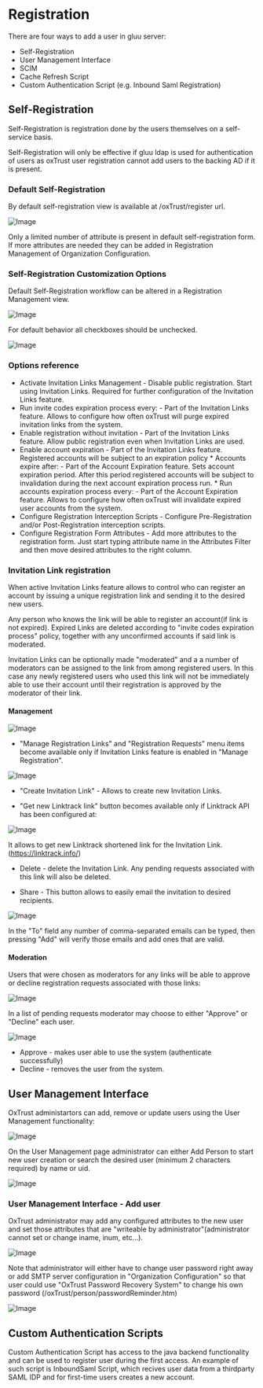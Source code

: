 # Registration
There are four ways to add a user in gluu server:

  * Self-Registration
  * User Management Interface
  * SCIM
  * Cache Refresh Script
  * Custom Authentication Script (e.g. Inbound Saml Registration)
  
## Self-Registration

Self-Registration is registration done by the users themselves on a self-service basis.

Self-Registration will only be effective if gluu ldap is used for authentication of users as oxTrust user registration cannot add users to the backing AD if it is present.

### Default Self-Registration
By default self-registration view is available at /oxTrust/register url.

![Image](https://raw.githubusercontent.com/GluuFederation/docs/master/sources/img/registration/selfregistration.JPG?raw=true)

Only a limited number of attribute is present in default self-registration form. If more attributes are needed they can be added in Registration Management of Organization Configuration.

### Self-Registration Customization Options
Default Self-Registration workflow can be altered in a Registration Management view.

![Image](https://raw.githubusercontent.com/GluuFederation/docs/master/sources/img/registration/ManageRegistrationMenu.jpg?raw=true)

For default behavior all checkboxes should be unchecked. 

![Image](https://raw.githubusercontent.com/GluuFederation/docs/master/sources/img/registration/ManageRegistrationStart.jpg?raw=true)

### Options reference

  * Activate Invitation Links Management - Disable public registration. Start using Invitation Links. Required for further configuration of the Invitation Links feature.
   * Run invite codes expiration process every: - Part of the Invitation Links feature. Allows to configure how often oxTrust will purge expired invitation links from the system. 
   * Enable registration without invitation - Part of the Invitation Links feature. Allow public registration even when Invitation Links are used.
   * Enable account expiration - Part of the Invitation Links feature. Registered accounts will be subject to an expiration policy
    * Accounts expire after: - Part of the Account Expiration feature. Sets account expiration period. After this period registered accounts will be subject to invalidation during the next account expiration process run.
    * Run accounts expiration process every: - Part of the Account Expiration feature. Allows to configure how often oxTrust will invalidate expired user accounts from the system. 
  * Configure Registration Interception Scripts - Configure Pre-Registration and/or Post-Registration interception scripts. 
  * Configure Registration Form Attributes - Add more attributes to the registration form.
   Just start typing attribute name in the Attributes Filter and then move desired attributes to the right column. 

### Invitation Link registration
When active Invitation Links feature allows to control who can register an account by issuing a unique registration link and sending it to the desired new users.

Any person who knows the link will be able to register an account(if link is not expired). Expired Links are deleted according to "invite codes expiration process" policy, together with any unconfirmed accounts if said link is moderated.

Invitation Links can be optionally made "moderated" and a a number of moderators can be assigned to the link from among registered users. In this case any newly registered users who used this link will not be immediately able to use their account until their registration is approved by the moderator of their link.

#### Management

![Image](https://raw.githubusercontent.com/GluuFederation/docs/master/sources/img/registration/RegistrationLinksManagementMenu.jpg?raw=true)

  * "Manage Registration Links" and "Registration Requests" menu items become available only if Invitation Links feature is enabled in "Manage Registration".

![Image](https://raw.githubusercontent.com/GluuFederation/docs/master/sources/img/registration/RegistrrationLinksInventory.jpg?raw=true)

  * "Create Invitation Link" - Allows to create new Invitation Links. 

  * "Get new Linktrack link" button becomes available only if Linktrack API has been configured at:

![Image](https://raw.githubusercontent.com/GluuFederation/docs/master/sources/img/registration/LinktrackAPIMenu.jpg?raw=true)

   It allows to get new Linktrack shortened link for the Invitation Link. (https://linktrack.info/)

  * Delete - delete the Invitation Link. Any pending requests associated with this link will also be deleted.

  * Share - This button allows to easily email the invitation to desired recipients. 

![Image](https://raw.githubusercontent.com/GluuFederation/docs/master/sources/img/registration/ShareRegistrationLinks.jpg?raw=true)

In the "To" field any number of comma-separated emails can be typed, then pressing "Add" will verify those emails and add ones that are valid. 

#### Moderation

Users that were chosen as moderators for any links will be able to approve or decline registration requests associated with those links:

![Image](https://raw.githubusercontent.com/GluuFederation/docs/master/sources/img/registration/ModerationMenu.jpg?raw=true)

In a list of pending requests moderator may choose to either "Approve" or "Decline" each user. 

![Image](https://raw.githubusercontent.com/GluuFederation/docs/master/sources/img/registration/Moderation.jpg?raw=true)

  * Approve - makes user able to use the system (authenticate successfully)
  * Decline - removes the user from the system.

## User Management Interface

OxTrust administartors can add, remove or update users using the User Management functionality:

![Image](https://raw.githubusercontent.com/GluuFederation/docs/master/sources/img/registration/UserManagementMenu.jpg?raw=true)

On the User Management page administrator can either Add Person to start new user creation or search the desired user (minimum 2 characters required) by name or uid.

![Image](https://raw.githubusercontent.com/GluuFederation/docs/master/sources/img/registration/UserManagement.jpg?raw=true)

### User Management Interface - Add user

OxTrust administrator may add any configured attributes to the new user and set those attributes that are "writeable by administrator"(administrator cannot set or change iname, inum, etc...).

![Image](https://raw.githubusercontent.com/GluuFederation/docs/master/sources/img/registration/AddUser.png?raw=true)

Note that administrator will either have to change user password right away or add SMTP server configuration in "Organization Configuration" so that user could use "OxTrust Password Recovery System" to change his own password (/oxTrust/person/passwordReminder.htm)

![Image](https://raw.githubusercontent.com/GluuFederation/docs/master/sources/img/registration/UserAdded.jpg?raw=true)

## Custom Authentication Scripts

Custom Authentication Script has access to the java backend functionality and can be used to register user during the first access. An example of such script is InboundSaml Script, which recives user data from a thirdparty SAML IDP and for first-time users creates a new account.

